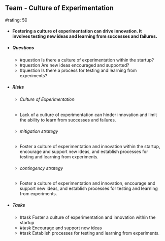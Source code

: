 ## Team - Culture of Experimentation
#rating: 50
- #### Fostering a culture of experimentation can drive innovation. It involves testing new ideas and learning from successes and failures.
- ##### Questions
  - #question Is there a culture of experimentation within the startup?
  - #question Are new ideas encouraged and supported?
  - #question Is there a process for testing and learning from experiments?
- ##### Risks

  - ###### Culture of Experimentation
  - Lack of a culture of experimentation can hinder innovation and limit the ability to learn from successes and failures.
  - ###### mitigation strategy
  - Foster a culture of experimentation and innovation within the startup, encourage and support new ideas, and establish processes for testing and learning from experiments.
  - ###### contingency strategy
  - Foster a culture of experimentation and innovation, encourage and support new ideas, and establish processes for testing and learning from experiments.
- ##### Tasks
  - #task Foster a culture of experimentation and innovation within the startup
  - #task  Encourage and support new ideas
  - #task  Establish processes for testing and learning from experiments.


